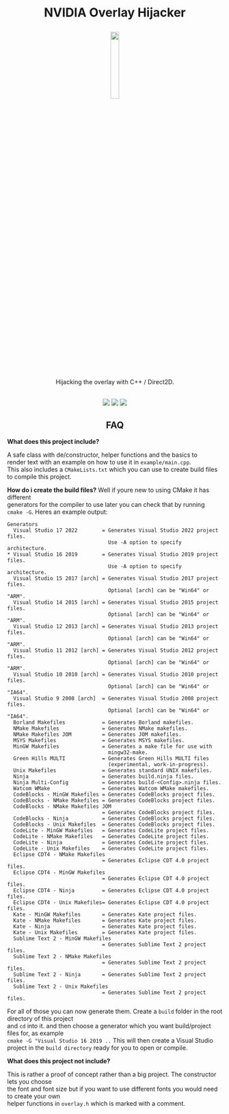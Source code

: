 # <center>NVIDIA Overlay Hijacker</center> <p align="center"><img width="20%" height="20%" src="https://user-images.githubusercontent.com/35413558/142688887-e474cc77-72a2-436e-a31f-6bb7625c3d33.png"></p>
<center>Hijacking the overlay with C++ / Direct2D.</center>
<br>
<p align="center">
<img src="https://badgen.net/github/open-issues/iraizo/nvidia-overlay-hijack">
<img src="https://badgen.net/github/stars/iraizo/nvidia-overlay-hijack">
<img src="https://badgen.net/github/license/micromatch/micromatch">
</p>

## <center>FAQ </center> 
**What does this project include?**

A safe class with de/constructor, helper functions and the basics to <br>
render text with an example on how to use it in `example/main.cpp`. <br>
This also includes a `CMakeLists.txt` which you can use to create build files <br>
to compile this project. 

**How do i create the build files?**
Well if youre new to using CMake it has different<br>
generators for the compiler to use later you can check that by running<br>
`cmake -G`. Heres an example output:

```
Generators
  Visual Studio 17 2022        = Generates Visual Studio 2022 project files.
                                 Use -A option to specify architecture.
* Visual Studio 16 2019        = Generates Visual Studio 2019 project files.
                                 Use -A option to specify architecture.
  Visual Studio 15 2017 [arch] = Generates Visual Studio 2017 project files.
                                 Optional [arch] can be "Win64" or "ARM".
  Visual Studio 14 2015 [arch] = Generates Visual Studio 2015 project files.
                                 Optional [arch] can be "Win64" or "ARM".
  Visual Studio 12 2013 [arch] = Generates Visual Studio 2013 project files.
                                 Optional [arch] can be "Win64" or "ARM".
  Visual Studio 11 2012 [arch] = Generates Visual Studio 2012 project files.
                                 Optional [arch] can be "Win64" or "ARM".
  Visual Studio 10 2010 [arch] = Generates Visual Studio 2010 project files.
                                 Optional [arch] can be "Win64" or "IA64".
  Visual Studio 9 2008 [arch]  = Generates Visual Studio 2008 project files.
                                 Optional [arch] can be "Win64" or "IA64".
  Borland Makefiles            = Generates Borland makefiles.
  NMake Makefiles              = Generates NMake makefiles.
  NMake Makefiles JOM          = Generates JOM makefiles.
  MSYS Makefiles               = Generates MSYS makefiles.
  MinGW Makefiles              = Generates a make file for use with
                                 mingw32-make.
  Green Hills MULTI            = Generates Green Hills MULTI files
                                 (experimental, work-in-progress).
  Unix Makefiles               = Generates standard UNIX makefiles.
  Ninja                        = Generates build.ninja files.
  Ninja Multi-Config           = Generates build-<Config>.ninja files.
  Watcom WMake                 = Generates Watcom WMake makefiles.
  CodeBlocks - MinGW Makefiles = Generates CodeBlocks project files.
  CodeBlocks - NMake Makefiles = Generates CodeBlocks project files.
  CodeBlocks - NMake Makefiles JOM
                               = Generates CodeBlocks project files.
  CodeBlocks - Ninja           = Generates CodeBlocks project files.
  CodeBlocks - Unix Makefiles  = Generates CodeBlocks project files.
  CodeLite - MinGW Makefiles   = Generates CodeLite project files.
  CodeLite - NMake Makefiles   = Generates CodeLite project files.
  CodeLite - Ninja             = Generates CodeLite project files.
  CodeLite - Unix Makefiles    = Generates CodeLite project files.
  Eclipse CDT4 - NMake Makefiles
                               = Generates Eclipse CDT 4.0 project files.
  Eclipse CDT4 - MinGW Makefiles
                               = Generates Eclipse CDT 4.0 project files.
  Eclipse CDT4 - Ninja         = Generates Eclipse CDT 4.0 project files.
  Eclipse CDT4 - Unix Makefiles= Generates Eclipse CDT 4.0 project files.
  Kate - MinGW Makefiles       = Generates Kate project files.
  Kate - NMake Makefiles       = Generates Kate project files.
  Kate - Ninja                 = Generates Kate project files.
  Kate - Unix Makefiles        = Generates Kate project files.
  Sublime Text 2 - MinGW Makefiles
                               = Generates Sublime Text 2 project files.
  Sublime Text 2 - NMake Makefiles
                               = Generates Sublime Text 2 project files.
  Sublime Text 2 - Ninja       = Generates Sublime Text 2 project files.
  Sublime Text 2 - Unix Makefiles
                               = Generates Sublime Text 2 project files.
```
For all of those you can now generate them.
Create a `build` folder in the root directory of this project<br>
and `cd` into it. and then choose a generator which you want build/project files for, as example <br> 
`cmake -G "Visual Studio 16 2019 ..` This will then create a Visual Studio project in the `build directory` ready for you to open  or compile.

**What does this project not include?**

This is rather a proof of concept rather than a big project. The constructor lets you choose<br>
the font and font size but if you want to use different fonts you would need to create your own<br>
helper functions in `overlay.h` which is marked with a comment. 
